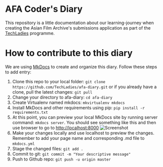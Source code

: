 # AFA Coder's Diary

This repository is a little documentation about our learning-journey when
creating the Asian Film Archive's submissions application as part of the
[TechLadies](http://techladies.co) programme.

# How to contribute to this diary

We are using [MkDocs](http://www.mkdocs.org) to create and organize this diary. Follow these steps to add entry:

1. Clone this repo to your local folder: `git clone https://github.com/TechLadies/afa-diary.git` or if you already have a clone, pull the latest changes: `git pull`
1. Change your directory to afa-diary: `cd afa-diary`
1. Create Virtualenv named mkdocs: `mkvirtualenv mkdocs`
1. Install MkDocs and other requirements using pip: `pip install -r requirements.txt`
1. At this point, you can preview your local MkDocs site by running server command: `mkdocs server`. You should see something like this and then use browser to go to [http://localhost:8000](http://localhost:8000) ![Screenshot](http://i.imgur.com/UePJaxN.png)
1. Make your changes locally and use localhost to preview the changes. Remember to add your page name and corresponding .md file to `mkdocs.yml`
1. Stage the changed files: `git add .`
1. Commit to git: `git commit -m "Your descriptive message"`
1. Push to Github repo: `git push -u origin master`
